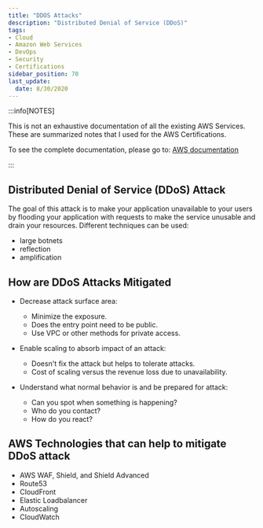 ```yaml
---
title: "DDOS Attacks"
description: "Distributed Denial of Service (DDoS)"
tags: 
- Cloud
- Amazon Web Services
- DevOps
- Security
- Certifications
sidebar_position: 70
last_update:
  date: 8/30/2020
---
```



:::info[NOTES]

This is not an exhaustive documentation of all the existing AWS Services. These are summarized notes that I used for the AWS Certifications.

To see the complete documentation, please go to: [AWS documentation](https://docs.aws.amazon.com/)

:::

## Distributed Denial of Service (DDoS) Attack 

The goal of this attack is to make your application unavailable to your users by flooding your application with requests to make the service unusable and drain your resources. Different techniques can be used:

- large botnets
- reflection 
- amplification 

## How are DDoS Attacks Mitigated

- Decrease attack surface area:

    - Minimize the exposure. 
    - Does the entry point need to be public. 
    - Use VPC or other methods for private access. 

- Enable scaling to absorb impact of an attack: 

    - Doesn't fix the attack but helps to tolerate attacks.
    - Cost of scaling versus the revenue loss due to unavailability. 

- Understand what normal behavior is and be prepared for attack:

    - Can you spot when something is happening?
    - Who do you contact?
    - How do you react?

## AWS Technologies that can help to mitigate DDoS attack

- AWS WAF, Shield, and Shield Advanced 
- Route53 
- CloudFront 
- Elastic Loadbalancer 
- Autoscaling
- CloudWatch 

